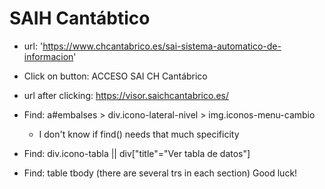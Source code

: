 # SAIH Cantábtico

- url: 'https://www.chcantabrico.es/sai-sistema-automatico-de-informacion'

- Click on button: ACCESO SAI CH Cantábrico

- url after clicking: https://visor.saichcantabrico.es/

- Find: a#embalses > div.icono-lateral-nivel > img.iconos-menu-cambio

  - I don't know if find() needs that much specificity

- Find: div.icono-tabla || div["title"="Ver tabla de datos"]

- Find: table tbody (there are several trs in each section) Good luck!
